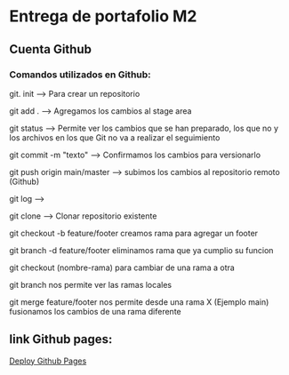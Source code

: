 # Entrega de portafolio M2

## Cuenta Github

### Comandos utilizados en Github:

git. init --> Para crear un repositorio

git add . --> Agregamos los cambios al stage area

git status --> Permite ver los cambios que se han preparado, los que no y los archivos en los que Git no va a realizar el seguimiento

git commit -m "texto" --> Confirmamos los cambios para versionarlo

git push origin main/master --> subimos los cambios al repositorio remoto (Github)

git log -->

git clone --> Clonar repositorio existente

git checkout -b feature/footer creamos rama para agregar un footer

git branch -d feature/footer eliminamos rama que ya cumplio su funcion 

git checkout (nombre-rama) para cambiar de una rama a otra

git branch nos permite ver las ramas locales

git merge feature/footer nos permite desde una rama X (Ejemplo main) fusionamos los cambios de una rama diferente

## link Github pages: 

[Deploy Github Pages](https://github.com/noyanedelparada/Portafolio-m2)